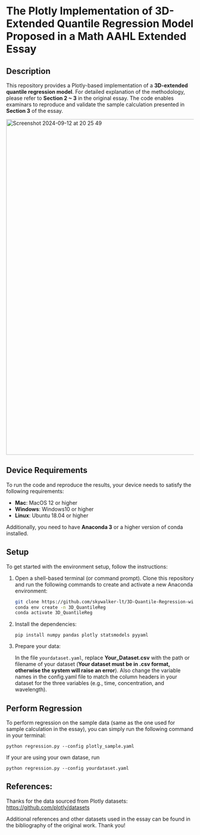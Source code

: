 # The Plotly Implementation of 3D-Extended Quantile Regression Model Proposed in a Math AAHL Extended Essay

## Description

This repository provides a Plotly-based implementation of a **3D-extended quantile regression model**. For detailed explanation of the methodology, please refer to **Section 2 ~ 3** in the original essay. The code enables examinars to reproduce and validate the sample calculation presented in **Section 3** of the essay.

<img width="899" alt="Screenshot 2024-09-12 at 20 25 49" src="https://github.com/user-attachments/assets/08a1eea5-4891-4f6d-96b2-899793713178">


## Device Requirements

To run the code and reproduce the results, your device needs to satisfy the following requirements:

- **Mac**: MacOS 12 or higher
- **Windows**: Windows10 or higher
- **Linux**: Ubuntu 18.04 or higher

Additionally, you need to have **Anaconda 3** or a higher version of conda installed.

## Setup

To get started with the environment setup, follow the instructions:

1. Open a shell-based terminal (or command prompt). Clone this repository and run the following commands to create and activate a new Anaconda environment:

   ```bash
   git clone https://github.com/skywalker-lt/3D-Quantile-Regression-with-elliptical-approximation.git
   conda env create -n 3D_QuantileReg
   conda activate 3D_QuantileReg
   ```
2. Install the dependencies:

   ```
   pip install numpy pandas plotly statsmodels pyyaml
   ```
3. Prepare your data:

   In the file ```yourdataset.yaml```, replace **Your_Dataset.csv** with the path or filename of your dataset (**Your dataset must be in .csv format, otherwise the system will raise an error**).
   Also change the variable names in the config.yaml file to match the column headers in your dataset for the three variables (e.g., time, concentration, and wavelength).

## Perform Regression

To perform regression on the sample data (same as the one used for sample calculation in the essay), you can simply run the following command in your terminal:

   ```
   python regression.py --config plotly_sample.yaml
   ```
   
If your are using your own datase, run

   ```
   python regression.py --config yourdataset.yaml
   ```
## References:

Thanks for the data sourced from Plotly datasets:
https://github.com/plotly/datasets

Additional references and other datasets used in the essay can be found in the bibliography of the original work. Thank you!
